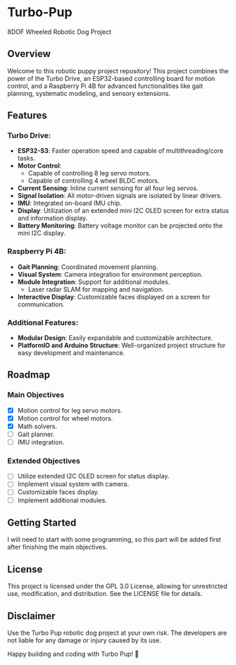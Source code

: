# Turbo-Pup
8DOF Wheeled Robotic Dog Project

## Overview
Welcome to this robotic puppy project repository! This project combines the power of the Turbo Drive, an ESP32-based controlling board for motion control, and a Raspberry Pi 4B for advanced functionalities like gait planning, systematic modeling, and sensory extensions.

## Features

### Turbo Drive:
- **ESP32-S3**: Faster operation speed and capable of multithreading/core tasks.
- **Motor Control**:
  - Capable of controlling 8 leg servo motors.
  - Capable of controlling 4 wheel BLDC motors.
- **Current Sensing**: Inline current sensing for all four leg servos.
- **Signal Isolation**: All motor-driven signals are isolated by linear drivers.
- **IMU**: Integrated on-board IMU chip.
- **Display**: Utilization of an extended mini I2C OLED screen for extra status and information display.
- **Battery Monitoring**: Battery voltage monitor can be projected onto the mini I2C display.

### Raspberry Pi 4B:
- **Gait Planning**: Coordinated movement planning.
- **Visual System**: Camera integration for environment perception.
- **Module Integration**: Support for additional modules.
  - Laser radar SLAM for mapping and navigation.
- **Interactive Display**: Customizable faces displayed on a screen for communication.

### Additional Features:
- **Modular Design**: Easily expandable and customizable architecture.
- **PlatformIO and Arduino Structure**: Well-organized project structure for easy development and maintenance.

## Roadmap

### Main Objectives
- [x] Motion control for leg servo motors.
- [x] Motion control for wheel motors.
- [x] Math solvers.
- [ ] Gait planner.
- [ ] IMU integration.

### Extended Objectives
- [ ] Utilize extended I2C OLED screen for status display.
- [ ] Implement visual system with camera.
- [ ] Customizable faces display.
- [ ] Implement additional modules.

## Getting Started
I will need to start with some programming, so this part will be added first after finishing the main objectives.

## License
This project is licensed under the GPL 3.0 License, allowing for unrestricted use, modification, and distribution. See the LICENSE file for details.

## Disclaimer
Use the Turbo Pup robotic dog project at your own risk. The developers are not liable for any damage or injury caused by its use.

Happy building and coding with Turbo Pup! 🐾
